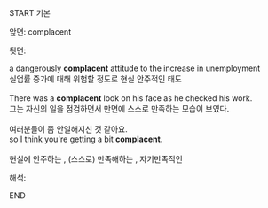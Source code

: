 START
기본

앞면:
complacent


뒷면:
<div>a dangerously <b>complacent</b> attitude to the increase in unemployment </div><div>실업률 증가에 대해 위험할 정도로 현실 안주적인 태도</div><div><br></div><div><div>There was a <strong>complacent</strong> look on his face as he checked his work. </div><div><div>그는 자신의 일을 점검하면서 만면에 스스로 만족하는 모습이 보였다.</div></div></div><div><br></div><div><div><div>여러분들이 좀 안일해지신 것 같아요.</div></div><div><div>so I think you're getting a bit <strong>complacent</strong>.</div></div></div><div><br></div><div>현실에 안주하는 , (스스로) 만족해하는 , 자기만족적인</div>


해석:

END